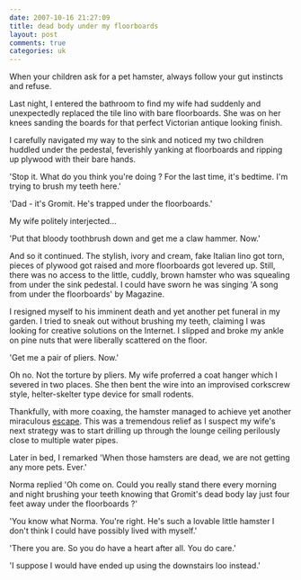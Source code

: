 ```yaml
---
date: 2007-10-16 21:27:09
title: dead body under my floorboards
layout: post
comments: true
categories: uk
---
```

When your children ask for a pet hamster, always follow your gut
instincts and refuse.

Last night, I entered the bathroom to find my wife had suddenly and
unexpectedly replaced the tile lino with bare floorboards. She was on
her knees sanding the boards for that perfect Victorian antique looking
finish.

I carefully navigated my way to the sink and noticed my two children
huddled under the pedestal, feverishly yanking at floorboards and
ripping up plywood with their bare hands.

'Stop it. What do you think you're doing ? For the last time, it's
bedtime. I'm trying to brush my teeth here.'

'Dad - it's Gromit. He's trapped under the floorboards.'

My wife politely interjected...

'Put that bloody toothbrush down and get me a claw hammer. Now.'

And so it continued. The stylish, ivory and cream, fake Italian lino got
torn, pieces of plywood got raised and more floorboards got levered up.
Still, there was no access to the little, cuddly, brown hamster who was
squealing from under the sink pedestal. I could have sworn he was
singing 'A song from under the floorboards' by Magazine.

I resigned myself to his imminent death and yet another pet funeral in
my garden. I tried to sneak out without brushing my teeth, claiming I
was looking for creative solutions on the Internet. I slipped and broke
my ankle on pine nuts that were liberally scattered on the floor.

'Get me a pair of pliers. Now.'

Oh no. Not the torture by pliers. My wife proferred a coat hanger which
I severed in two places. She then bent the wire into an improvised
corkscrew style, helter-skelter type device for small rodents.

Thankfully, with more coaxing, the hamster managed to achieve yet
another miraculous
[escape](http://www.nbrightside.com/blog/2006/03/21/a-narrow-escape/).
This was a tremendous relief as I suspect my wife's next strategy was to
start drilling up through the lounge ceiling perilously close to
multiple water pipes.

Later in bed, I remarked 'When those hamsters are dead, we are not
getting any more pets. Ever.'

Norma replied 'Oh come on. Could you really stand there every morning
and night brushing your teeth knowing that Gromit's dead body lay just
four feet away under the floorboards ?'

'You know what Norma. You're right. He's such a lovable little hamster I
don't think I could have possibly lived with myself.'

'There you are. So you do have a heart after all. You do care.'

'I suppose I would have ended up using the downstairs loo instead.'
